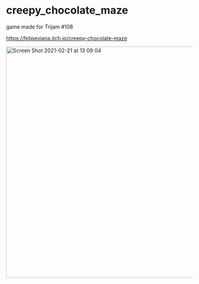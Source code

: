# creepy_chocolate_maze
game made for Trijam #108

https://felipeviana.itch.io/creepy-chocolate-maze

<img width="624" alt="Screen Shot 2021-02-21 at 13 09 04" src="https://user-images.githubusercontent.com/1911989/108634296-c4f06e00-7457-11eb-9efc-faa61c414f57.png">
